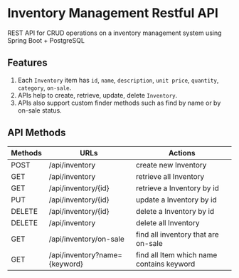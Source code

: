 # Inventory Management Restful API
REST API for CRUD operations on a inventory management system using Spring Boot + PostgreSQL

## Features
1. Each `Inventory` item has `id`, `name`, `description`, `unit price`, `quantity`, `category`, `on-sale`.
2. APIs help to create, retrieve, update, delete `Inventory`.
3. APIs also support custom finder methods such as find by name or by on-sale status.

## API Methods
| Methods | URLs                          | Actions                                   |
|---------|-------------------------------|-------------------------------------------|
| POST    | /api/inventory                | create new Inventory                      |
| GET     | /api/inventory                | retrieve all Inventory                    |
| GET     | /api/inventory/{id}           | retrieve a Inventory by id                |
| PUT     | /api/inventory/{id}           | update a Inventory by id                  |
| DELETE  | /api/inventory/{id}           | delete a Inventory by id                  |
| DELETE  | /api/inventory                | delete all Inventory                      |
| GET     | /api/inventory/on-sale        | find all inventory that are on-sale       |
| GET     | /api/inventory?name={keyword} | find all Item which name contains keyword |